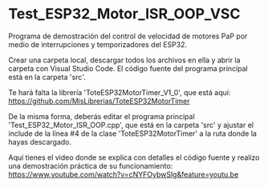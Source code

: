 # Test_ESP32_Motor_ISR_OOP_VSC
Programa de demostración del control de velocidad de motores PaP por medio de interrupciones y temporizadores del ESP32.

Crear una carpeta local, descargar todos los archivos en ella y abrir la carpeta con Visual Studio Code. 
El código fuente del programa principal está en la carpeta 'src'. 

Te hará falta la librería 'ToteESP32MotorTimer_V1_0', que está aquí: https://github.com/MisLibrerias/ToteESP32MotorTimer
  
De la misma forma, deberás editar el programa principal 'Test_ESP32_Motor_ISR_OOP.cpp', que está en la carpeta 'src' y ajustar el include de la línea #4 de la clase 'ToteESP32MotorTimer' a la ruta donde la hayas descargado.

Aquí tienes el video donde se explica con detalles el código fuente y realizo una demostración práctica de su funcionamiento: https://www.youtube.com/watch?v=cNYFOybwSlg&feature=youtu.be
  
